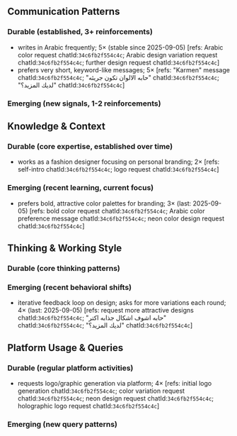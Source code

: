 ## Communication Patterns
### Durable (established, 3+ reinforcements)
- writes in Arabic frequently; 5× (stable since 2025-09-05) [refs: Arabic color request chatId:`34c6fb2f554c4c`; Arabic design variation request chatId:`34c6fb2f554c4c`; further design request chatId:`34c6fb2f554c4c`]
- prefers very short, keyword-like messages; 5× [refs: "Karmen" message chatId:`34c6fb2f554c4c`; "حابه الالوان تكون جريئه" chatId:`34c6fb2f554c4c`; "لديك المزيد؟" chatId:`34c6fb2f554c4c`]

### Emerging (new signals, 1-2 reinforcements)

## Knowledge & Context
### Durable (core expertise, established over time)
- works as a fashion designer focusing on personal branding; 2× [refs: self-intro chatId:`34c6fb2f554c4c`; logo request chatId:`34c6fb2f554c4c`]

### Emerging (recent learning, current focus)
- prefers bold, attractive color palettes for branding; 3× (last: 2025-09-05) [refs: bold color request chatId:`34c6fb2f554c4c`; Arabic color preference message chatId:`34c6fb2f554c4c`; neon color design request chatId:`34c6fb2f554c4c`]

## Thinking & Working Style
### Durable (core thinking patterns)

### Emerging (recent behavioral shifts)
- iterative feedback loop on design; asks for more variations each round; 4× (last: 2025-09-05) [refs: request more attractive designs chatId:`34c6fb2f554c4c`; "حابه اشوف اشكال جذابه اكتر" chatId:`34c6fb2f554c4c`; "لديك المزيد؟" chatId:`34c6fb2f554c4c`]

## Platform Usage & Queries
### Durable (regular platform activities)
- requests logo/graphic generation via platform; 4× [refs: initial logo generation chatId:`34c6fb2f554c4c`; color variation request chatId:`34c6fb2f554c4c`; neon design request chatId:`34c6fb2f554c4c`; holographic logo request chatId:`34c6fb2f554c4c`]

### Emerging (new query patterns)